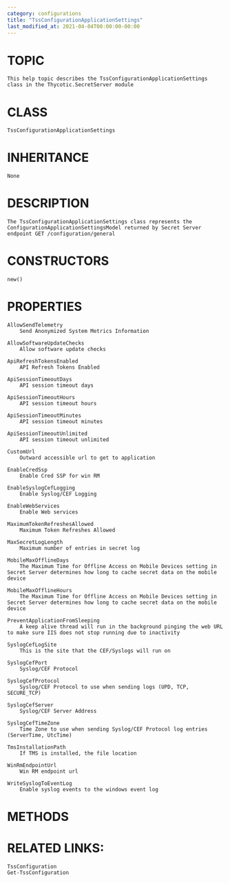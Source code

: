 ```yaml
---
category: configurations
title: "TssConfigurationApplicationSettings"
last_modified_at: 2021-04-04T00:00:00-00:00
---
```


# TOPIC
    This help topic describes the TssConfigurationApplicationSettings class in the Thycotic.SecretServer module

# CLASS
    TssConfigurationApplicationSettings

# INHERITANCE
    None

# DESCRIPTION
    The TssConfigurationApplicationSettings class represents the ConfigurationApplicationSettingsModel returned by Secret Server endpoint GET /configuration/general

# CONSTRUCTORS
    new()

# PROPERTIES
    AllowSendTelemetry
        Send Anonymized System Metrics Information

    AllowSoftwareUpdateChecks
        Allow software update checks

    ApiRefreshTokensEnabled
        API Refresh Tokens Enabled

    ApiSessionTimeoutDays
        API session timeout days

    ApiSessionTimeoutHours
        API session timeout hours

    ApiSessionTimeoutMinutes
        API session timeout minutes

    ApiSessionTimeoutUnlimited
        API session timeout unlimited

    CustomUrl
        Outward accessible url to get to application

    EnableCredSsp
        Enable Cred SSP for win RM

    EnableSyslogCefLogging
        Enable Syslog/CEF Logging

    EnableWebServices
        Enable Web services

    MaximumTokenRefreshesAllowed
        Maximum Token Refreshes Allowed

    MaxSecretLogLength
        Maximum number of entries in secret log

    MobileMaxOfflineDays
        The Maximum Time for Offline Access on Mobile Devices setting in Secret Server determines how long to cache secret data on the mobile device

    MobileMaxOfflineHours
        The Maximum Time for Offline Access on Mobile Devices setting in Secret Server determines how long to cache secret data on the mobile device

    PreventApplicationFromSleeping
        A keep alive thread will run in the background pinging the web URL to make sure IIS does not stop running due to inactivity

    SyslogCefLogSite
        This is the site that the CEF/Syslogs will run on

    SyslogCefPort
        Syslog/CEF Protocol

    SyslogCefProtocol
        Syslog/CEF Protocol to use when sending logs (UPD, TCP, SECURE_TCP)

    SyslogCefServer
        Syslog/CEF Server Address

    SyslogCefTimeZone
        Time Zone to use when sending Syslog/CEF Protocol log entries (ServerTime, UtcTime)

    TmsInstallationPath
        If TMS is installed, the file location

    WinRmEndpointUrl
        Win RM endpoint url

    WriteSyslogToEventLog
        Enable syslog events to the windows event log

# METHODS

# RELATED LINKS:
    TssConfiguration
    Get-TssConfiguration